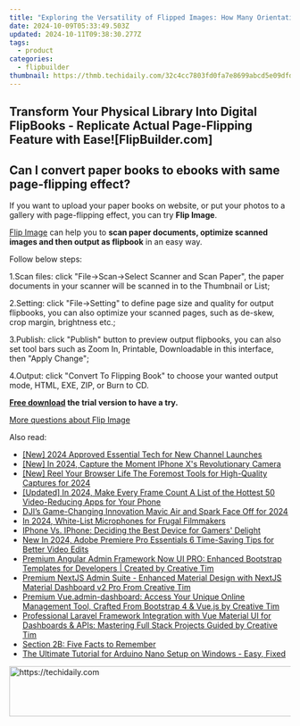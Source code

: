 ```yaml
---
title: "Exploring the Versatility of Flipped Images: How Many Orientation Options on FlipBuilder.com?"
date: 2024-10-09T05:33:49.503Z
updated: 2024-10-11T09:38:30.277Z
tags:
  - product
categories:
  - flipbuilder
thumbnail: https://thmb.techidaily.com/32c4cc7803fd0fa7e8699abcd5e09dfd5773975b7e23e537fd44d6a1e4e623e1.png
---
```


## Transform Your Physical Library Into Digital FlipBooks - Replicate Actual Page-Flipping Feature with Ease![FlipBuilder.com]

## Can I convert paper books to ebooks with same page-flipping effect?

If you want to upload your paper books on website, or put your photos to a gallery with page-flipping effect, you can try **Flip Image**. 

[Flip Image](https://tools.techidaily.com/flipbuilder/products/) can help you to **scan paper documents, optimize scanned images and then output as flipbook** in an easy way.

Follow below steps:

1.Scan files: click "File->Scan->Select Scanner and Scan Paper", the paper documents in your scanner will be scanned in to the Thumbnail or List;

2.Setting: click "File->Setting" to define page size and quality for output flipbooks, you can also optimize your scanned pages, such as de-skew, crop margin, brightness etc.;

3.Publish: click "Publish" button to preview output flipbooks, you can also set tool bars such as Zoom In, Printable, Downloadable in this interface, then "Apply Change";

4.Output: click "Convert To Flipping Book" to choose your wanted output mode, HTML, EXE, ZIP, or Burn to CD.

**[Free download](https://tools.techidaily.com/flipbuilder/products/) the trial version to have a try.** 

[More questions about Flip Image](https://tools.techidaily.com/flipbuilder/products/)

<ins class="adsbygoogle"
     style="display:block"
     data-ad-format="autorelaxed"
     data-ad-client="ca-pub-7571918770474297"
     data-ad-slot="1223367746"></ins>

<ins class="adsbygoogle"
     style="display:block"
     data-ad-client="ca-pub-7571918770474297"
     data-ad-slot="8358498916"
     data-ad-format="auto"
     data-full-width-responsive="true"></ins>

<span class="atpl-alsoreadstyle">Also read:</span>
<div><ul>
<li><a href="https://youtube-docs.techidaily.com/024-approved-essential-tech-for-new-channel-launches/"><u>[New] 2024 Approved Essential Tech for New Channel Launches</u></a></li>
<li><a href="https://article-files.techidaily.com/new-in-2024-capture-the-moment-iphone-xs-revolutionary-camera/"><u>[New] In 2024, Capture the Moment IPhone X's Revolutionary Camera</u></a></li>
<li><a href="https://screen-mirroring-recording.techidaily.com/new-reel-your-browser-life-the-foremost-tools-for-high-quality-captures-for-2024/"><u>[New] Reel Your Browser Life The Foremost Tools for High-Quality Captures for 2024</u></a></li>
<li><a href="https://fox-access.techidaily.com/updated-in-2024-make-every-frame-count-a-list-of-the-hottest-50-video-reducing-apps-for-your-phone/"><u>[Updated] In 2024, Make Every Frame Count A List of the Hottest 50 Video-Reducing Apps for Your Phone</u></a></li>
<li><a href="https://fox-friendly.techidaily.com/djis-game-changing-innovation-mavic-air-and-spark-face-off-for-2024/"><u>DJI’s Game-Changing Innovation Mavic Air and Spark Face Off for 2024</u></a></li>
<li><a href="https://facebook-video-footage.techidaily.com/in-2024-white-list-microphones-for-frugal-filmmakers/"><u>In 2024, White-List Microphones for Frugal Filmmakers</u></a></li>
<li><a href="https://buynow-reviews.techidaily.com/iphone-vs-iphone-deciding-the-best-device-for-gamers-delight/"><u>IPhone Vs. IPhone: Deciding the Best Device for Gamers' Delight</u></a></li>
<li><a href="https://video-content-creator.techidaily.com/new-in-2024-adobe-premiere-pro-essentials-6-time-saving-tips-for-better-video-edits/"><u>New In 2024, Adobe Premiere Pro Essentials 6 Time-Saving Tips for Better Video Edits</u></a></li>
<li><a href="https://win-news.techidaily.com/premium-angular-admin-framework-now-ui-pro-enhanced-bootstrap-templates-for-developers-created-by-creative-tim/"><u>Premium Angular Admin Framework Now UI PRO: Enhanced Bootstrap Templates for Developers | Created by Creative Tim</u></a></li>
<li><a href="https://win-news.techidaily.com/premium-nextjs-admin-suite-enhanced-material-design-with-nextjs-material-dashboard-v2-pro-from-creative-tim/"><u>Premium NextJS Admin Suite - Enhanced Material Design with NextJS Material Dashboard v2 Pro From Creative Tim</u></a></li>
<li><a href="https://win-news.techidaily.com/premium-vueadmin-dashboard-access-your-unique-online-management-tool-crafted-from-bootstrap-4-and-vuejs-by-creative-tim/"><u>Premium Vue.admin-dashboard: Access Your Unique Online Management Tool, Crafted From Bootstrap 4 & Vue.js by Creative Tim</u></a></li>
<li><a href="https://win-news.techidaily.com/professional-laravel-framework-integration-with-vue-material-ui-for-dashboards-and-apis-mastering-full-stack-projects-guided-by-creative-tim/"><u>Professional Laravel Framework Integration with Vue Material UI for Dashboards & APIs: Mastering Full Stack Projects Guided by Creative Tim</u></a></li>
<li><a href="https://win-news.techidaily.com/section-2b-five-facts-to-remember/"><u>Section 2B: Five Facts to Remember</u></a></li>
<li><a href="https://win-dash.techidaily.com/1722970767150-the-ultimate-tutorial-for-arduino-nano-setup-on-windows-easy-fixed/"><u>The Ultimate Tutorial for Arduino Nano Setup on Windows - Easy, Fixed</u></a></li>
</ul></div>

<!-- affiliate ads begin -->
<a href="https://appsumo.8odi.net/c/5597632/2037358/7443" target="_top" id="2037358">
  <img src="//a.impactradius-go.com/display-ad/7443-2037358" border="0" alt="https://techidaily.com" width="728" height="90"/>
</a>
<img height="0" width="0" src="https://appsumo.8odi.net/i/5597632/2037358/7443" style="position:absolute;visibility:hidden;" border="0" />
<!-- affiliate ads end -->

